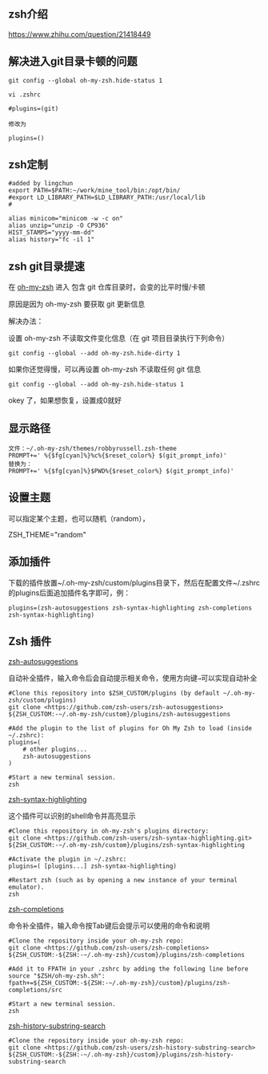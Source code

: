 ## zsh介绍

https://www.zhihu.com/question/21418449

## 解决进入git目录卡顿的问题

```shell
git config --global oh-my-zsh.hide-status 1

vi .zshrc

#plugins=(git)

修改为

plugins=()
```

## zsh定制

```shell
#added by lingchun
export PATH=$PATH:~/work/mine_tool/bin:/opt/bin/
#export LD_LIBRARY_PATH=$LD_LIBRARY_PATH:/usr/local/lib
#

alias minicom="minicom -w -c on"
alias unzip="unzip -O CP936"
HIST_STAMPS="yyyy-mm-dd"
alias history="fc -il 1"
```

## zsh git目录提速

在 [oh-my-zsh](https://so.csdn.net/so/search?q=oh-my-zsh&spm=1001.2101.3001.7020) 进入 包含 git 仓库目录时，会变的比平时慢/卡顿

原因是因为 oh-my-zsh 要获取 git 更新信息

解决办法：

设置 oh-my-zsh 不读取文件变化信息（在 git 项目目录执行下列命令）

```
git config --global --add oh-my-zsh.hide-dirty 1
```

如果你还觉得慢，可以再设置 oh-my-zsh 不读取任何 git 信息

```
git config --global --add oh-my-zsh.hide-status 1
```

okey 了，如果想恢复，设置成0就好

## 显示路径

```shell
文件：~/.oh-my-zsh/themes/robbyrussell.zsh-theme
PROMPT+=' %{$fg[cyan]%}%c%{$reset_color%} $(git_prompt_info)'
替换为：
PROMPT+=' %{$fg[cyan]%}$PWD%{$reset_color%} $(git_prompt_info)'
```

## 设置主题

可以指定某个主题，也可以随机（random），

ZSH_THEME="random"

## 添加插件

下载的插件放置~/.oh-my-zsh/custom/plugins目录下，然后在配置文件~/.zshrc的plugins后面追加插件名字即可，例：

```shell
plugins=(zsh-autosuggestions zsh-syntax-highlighting zsh-completions zsh-syntax-highlighting) 
```

## Zsh 插件

[zsh-autosuggestions](https://github.com/zsh-users/zsh-autosuggestions)

自动补全插件，输入命令后会自动提示相关命令，使用方向键`→`可以实现自动补全

```shell
#Clone this repository into $ZSH_CUSTOM/plugins (by default ~/.oh-my-zsh/custom/plugins)
git clone <https://github.com/zsh-users/zsh-autosuggestions> ${ZSH_CUSTOM:-~/.oh-my-zsh/custom}/plugins/zsh-autosuggestions
 
#Add the plugin to the list of plugins for Oh My Zsh to load (inside ~/.zshrc):
plugins=( 
    # other plugins...
    zsh-autosuggestions
)
 
#Start a new terminal session.
zsh
```

[zsh-syntax-highlighting](https://github.com/zsh-users/zsh-syntax-highlighting)

这个插件可以识别的shell命令并高亮显示

```shell
#Clone this repository in oh-my-zsh's plugins directory:
git clone <https://github.com/zsh-users/zsh-syntax-highlighting.git> ${ZSH_CUSTOM:-~/.oh-my-zsh/custom}/plugins/zsh-syntax-highlighting
 
#Activate the plugin in ~/.zshrc:
plugins=( [plugins...] zsh-syntax-highlighting)
 
#Restart zsh (such as by opening a new instance of your terminal emulator).
zsh
```

[zsh-completions](https://github.com/zsh-users/zsh-completions)

命令补全插件，输入命令按Tab键后会提示可以使用的命令和说明

```shell
#Clone the repository inside your oh-my-zsh repo:
git clone <https://github.com/zsh-users/zsh-completions> ${ZSH_CUSTOM:-${ZSH:-~/.oh-my-zsh}/custom}/plugins/zsh-completions
 
#Add it to FPATH in your .zshrc by adding the following line before source "$ZSH/oh-my-zsh.sh":
fpath+=${ZSH_CUSTOM:-${ZSH:-~/.oh-my-zsh}/custom}/plugins/zsh-completions/src
 
#Start a new terminal session.
zsh
```

[zsh-history-substring-search](https://github.com/zsh-users/zsh-history-substring-search)

```shell
#Clone the repository inside your oh-my-zsh repo:
git clone <https://github.com/zsh-users/zsh-history-substring-search> ${ZSH_CUSTOM:-${ZSH:-~/.oh-my-zsh}/custom}/plugins/zsh-history-substring-search

```
